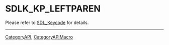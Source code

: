 # SDLK_KP_LEFTPAREN

Please refer to [SDL_Keycode](SDL_Keycode) for details.

----
[CategoryAPI](CategoryAPI), [CategoryAPIMacro](CategoryAPIMacro)

